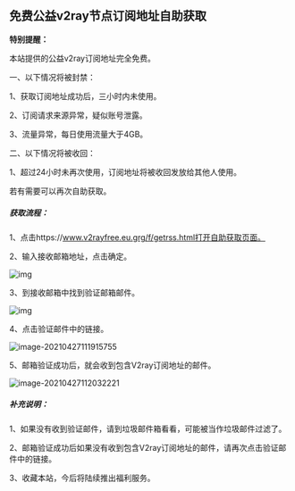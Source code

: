## 免费公益v2ray节点订阅地址自助获取

**特别提醒：**

本站提供的公益v2ray订阅地址完全免费。

一、以下情况将被封禁：

1、获取订阅地址成功后，三小时内未使用。

2、订阅请求来源异常，疑似账号泄露。

3、流量异常，每日使用流量大于4GB。

二、以下情况将被收回：

1、超过24小时未再次使用，订阅地址将被收回发放给其他人使用。

若有需要可以再次自助获取。

##### **获取流程：**

1、点击https://www.v2rayfree.eu.grg/f/getrss.html打开自助获取页面。

2、输入接收邮箱地址，点击确定。

![img](https://cdn.jsdelivr.net/gh/aiboboxx/images/images20210427100625.png)

3、到接收邮箱中找到验证邮箱邮件。

![img](https://cdn.jsdelivr.net/gh/aiboboxx/images/images20210427105641.png)

4、点击验证邮件中的链接。

![image-20210427111915755](https://cdn.jsdelivr.net/gh/aiboboxx/images/images20210427111915.png)

5、邮箱验证成功后，就会收到包含V2ray订阅地址的邮件。

![image-20210427112032221](https://cdn.jsdelivr.net/gh/aiboboxx/images/images20210427112032.png)

##### **补充说明：**

1、如果没有收到验证邮件，请到垃圾邮件箱看看，可能被当作垃圾邮件过滤了。

2、邮箱验证成功后如果没有收到包含V2ray订阅地址的邮件，请再次点击验证邮件中的链接。

3、收藏本站，今后将陆续推出福利服务。
